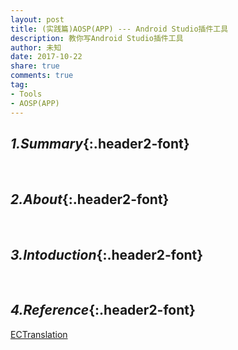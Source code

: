 ```yaml
---
layout: post
title: (实践篇)AOSP(APP) --- Android Studio插件工具
description: 教你写Android Studio插件工具
author: 未知
date: 2017-10-22
share: true
comments: true
tag:
- Tools
- AOSP(APP)
---
```

## *1.Summary*{:.header2-font}
&emsp;&emsp;
## *2.About*{:.header2-font}
&emsp;&emsp;
## *3.Intoduction*{:.header2-font}
&emsp;&emsp;

## *4.Reference*{:.header2-font}
[ECTranslation](https://github.com/Skykai521/ECTranslation)

